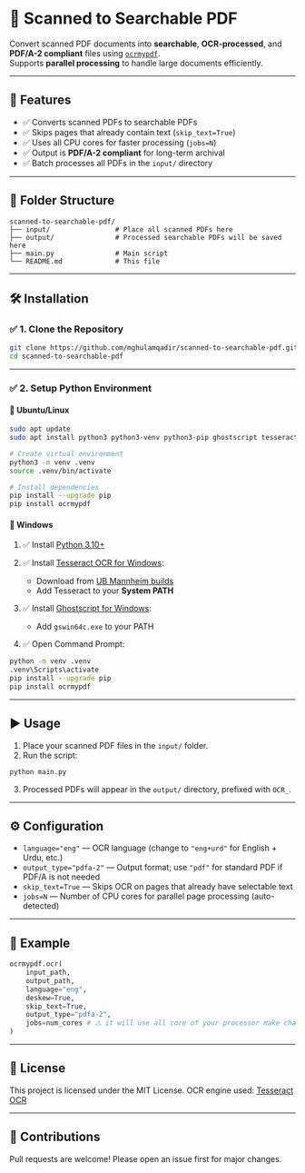 # 🧾 Scanned to Searchable PDF

Convert scanned PDF documents into **searchable**, **OCR-processed**, and **PDF/A-2 compliant** files using [`ocrmypdf`](https://ocrmypdf.readthedocs.io/).  
Supports **parallel processing** to handle large documents efficiently.

---

## 📌 Features

- ✅ Converts scanned PDFs to searchable PDFs
- ✅ Skips pages that already contain text (`skip_text=True`)
- ✅ Uses all CPU cores for faster processing (`jobs=N`)
- ✅ Output is **PDF/A-2 compliant** for long-term archival
- ✅ Batch processes all PDFs in the `input/` directory

---

## 📁 Folder Structure

```
scanned-to-searchable-pdf/
├── input/                # Place all scanned PDFs here
├── output/               # Processed searchable PDFs will be saved here
├── main.py               # Main script
└── README.md             # This file

````

---

## 🛠️ Installation

### ✅ 1. Clone the Repository

```bash
git clone https://github.com/mghulamqadir/scanned-to-searchable-pdf.git
cd scanned-to-searchable-pdf
````

---

### ✅ 2. Setup Python Environment

#### 🔹 Ubuntu/Linux

```bash
sudo apt update
sudo apt install python3 python3-venv python3-pip ghostscript tesseract-ocr -y

# Create virtual environment
python3 -m venv .venv
source .venv/bin/activate

# Install dependencies
pip install --upgrade pip
pip install ocrmypdf
```

#### 🔹 Windows

1. ✅ Install [Python 3.10+](https://www.python.org/downloads/)
2. ✅ Install [Tesseract OCR for Windows](https://github.com/tesseract-ocr/tesseract/wiki#windows):

   * Download from [UB Mannheim builds](https://github.com/UB-Mannheim/tesseract/wiki)
   * Add Tesseract to your **System PATH**
3. ✅ Install [Ghostscript for Windows](https://www.ghostscript.com/download/gsdnld.html):

   * Add `gswin64c.exe` to your PATH
4. ✅ Open Command Prompt:

```cmd
python -m venv .venv
.venv\Scripts\activate
pip install --upgrade pip
pip install ocrmypdf
```

---

## ▶️ Usage

1. Place your scanned PDF files in the `input/` folder.
2. Run the script:

```bash
python main.py
```

3. Processed PDFs will appear in the `output/` directory, prefixed with `OCR_`.

---

## ⚙️ Configuration

* `language="eng"` — OCR language (change to `"eng+urd"` for English + Urdu, etc.)
* `output_type="pdfa-2"` — Output format; use `"pdf"` for standard PDF if PDF/A is not needed
* `skip_text=True` — Skips OCR on pages that already have selectable text
* `jobs=N` — Number of CPU cores for parallel page processing (auto-detected)

---

## 🧪 Example

```python
ocrmypdf.ocr(
    input_path,
    output_path,
    language="eng",
    deskew=True,
    skip_text=True,
    output_type="pdfa-2",
    jobs=num_cores # ⚠️ it will use all core of your processor make change accordinng to your need
)
```

---

## 📄 License

This project is licensed under the MIT License.
OCR engine used: [Tesseract OCR](https://github.com/tesseract-ocr/tesseract)

---

## 🤝 Contributions

Pull requests are welcome! Please open an issue first for major changes.
